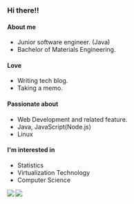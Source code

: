 ### Hi there!!

#### About me
- Junior software engineer. (Java)
- Bachelor of Materials Engineering.

#### Love
- Writing tech blog.
- Taking a memo.

#### Passionate about
- Web Development and related feature.
- Java, JavaScript(Node.js)
- Linux

#### I'm interested in

- Statistics
- Virtualization Technology
- Computer Science



<a href="https://github.com/anuraghazra/github-readme-stats">
  <img align="left" src="https://github-readme-stats.vercel.app/api?username=shin1127&count_private=true&show_icons=true" />
</a>
<a href="https://github.com/anuraghazra/github-readme-stats">
  <img align="left" src="https://github-readme-stats.vercel.app/api/top-langs/?username=shin1127" />
</a>
